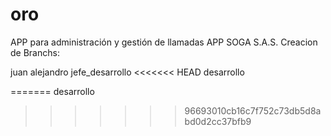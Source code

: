 
# oro
APP para administración y gestión de llamadas APP SOGA S.A.S.
Creacion de Branchs:

juan
alejandro
jefe_desarrollo
<<<<<<< HEAD
desarrollo

=======
desarrollo
>>>>>>> 96693010cb16c7f752c73db5d8abd0d2cc37bfb9
